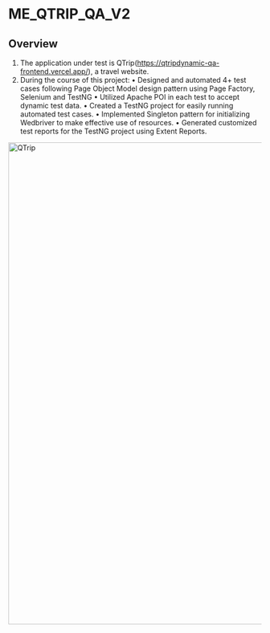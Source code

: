 # ME_QTRIP_QA_V2

## Overview
1. The application under test is QTrip(https://qtripdynamic-qa-frontend.vercel.app/), a travel website.
2. During the course of this project:
   •	Designed and automated 4+ test cases following Page Object Model design pattern using Page Factory, Selenium and TestNG
   •	Utilized Apache POI in each test to accept dynamic test data.
   •	Created a TestNG project for easily running automated test cases.
   •	Implemented Singleton pattern for initializing Wedbriver to make effective use of resources.
   •	Generated customized test reports for the TestNG project using Extent Reports.
<img width="960" alt="QTrip" src="https://github.com/user-attachments/assets/c108f3bd-700f-455c-8842-d3390119d4fd">


